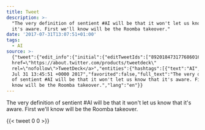 ```yaml
---
title: Tweet
description: >-
  "The very definition of sentient #AI will be that it won't let us know that
  it's aware. First we'll know will be the Roomba takeover."
date: '2017-07-31T13:07:51+01:00'
tags:
  - AI
source: >-
  {"tweet":{"edit_info":{"initial":{"editTweetIds":["892018473177686016"],"editableUntil":"2017-07-31T14:45:51.564Z","editsRemaining":"5","isEditEligible":true}},"retweeted":false,"source":"<a
  href=\"https://about.twitter.com/products/tweetdeck\"
  rel=\"nofollow\">TweetDeck</a>","entities":{"hashtags":[{"text":"AI","indices":["32","35"]}],"symbols":[],"user_mentions":[],"urls":[]},"display_text_range":["0","132"],"favorite_count":"0","id_str":"892018473177686016","truncated":false,"retweet_count":"0","id":"892018473177686016","created_at":"Mon
  Jul 31 13:45:51 +0000 2017","favorited":false,"full_text":"The very definition
  of sentient #AI will be that it won't let us know that it's aware. First we'll
  know will be the Roomba takeover.","lang":"en"}}
---
```

The very definition of sentient #AI will be that it won't let us know that it's aware. First we'll know will be the Roomba takeover.
    
{{< tweet 0 0 >}}
    
